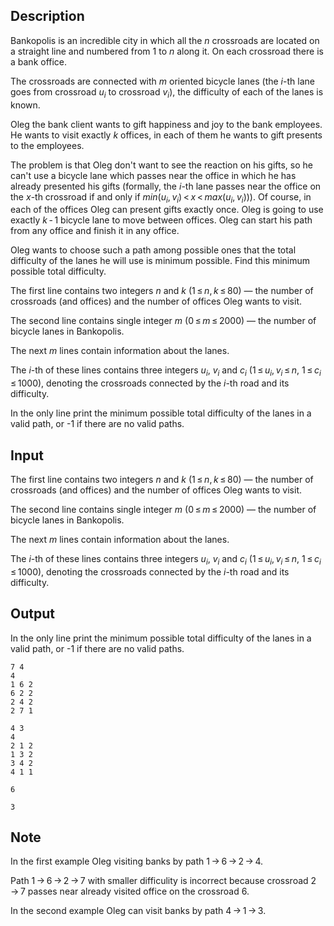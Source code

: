 ## Description

<div><p>Bankopolis is an incredible city in which all the <span class="tex-span"><i>n</i></span> crossroads are located on a straight line and numbered from <span class="tex-span">1</span> to <span class="tex-span"><i>n</i></span> along it. On each crossroad there is a bank office.</p><p>The crossroads are connected with <span class="tex-span"><i>m</i></span> oriented bicycle lanes (the <span class="tex-span"><i>i</i></span>-th lane goes from crossroad <span class="tex-span"><i>u</i><sub class="lower-index"><i>i</i></sub></span> to crossroad <span class="tex-span"><i>v</i><sub class="lower-index"><i>i</i></sub></span>), the difficulty of each of the lanes is known.</p><p>Oleg the bank client wants to gift happiness and joy to the bank employees. He wants to visit exactly <span class="tex-span"><i>k</i></span> offices, in each of them he wants to gift presents to the employees.</p><p>The problem is that Oleg don't want to see the reaction on his gifts, so he can't use a bicycle lane which passes near the office in which he has already presented his gifts (formally, the <span class="tex-span"><i>i</i></span>-th lane passes near the office on the <span class="tex-span"><i>x</i></span>-th crossroad if and only if <span class="tex-span"><i>min</i>(<i>u</i><sub class="lower-index"><i>i</i></sub>, <i>v</i><sub class="lower-index"><i>i</i></sub>) &lt; <i>x</i> &lt; <i>max</i>(<i>u</i><sub class="lower-index"><i>i</i></sub>, <i>v</i><sub class="lower-index"><i>i</i></sub>)))</span>. Of course, in each of the offices Oleg can present gifts exactly once. Oleg is going to use exactly <span class="tex-span"><i>k</i> - 1</span> bicycle lane to move between offices. Oleg can start his path from any office and finish it in any office.</p><p>Oleg wants to choose such a path among possible ones that the total difficulty of the lanes he will use is minimum possible. Find this minimum possible total difficulty.</p></div><div class="input-specification"><p>The first line contains two integers <span class="tex-span"><i>n</i></span> and <span class="tex-span"><i>k</i></span> (<span class="tex-span">1 ≤ <i>n</i>, <i>k</i> ≤ 80</span>)&nbsp;— the number of crossroads (and offices) and the number of offices Oleg wants to visit.</p><p>The second line contains single integer <span class="tex-span"><i>m</i></span> (<span class="tex-span">0 ≤ <i>m</i> ≤ 2000</span>)&nbsp;— the number of bicycle lanes in Bankopolis.</p><p>The next <span class="tex-span"><i>m</i></span> lines contain information about the lanes.</p><p>The <span class="tex-span"><i>i</i></span>-th of these lines contains three integers <span class="tex-span"><i>u</i><sub class="lower-index"><i>i</i></sub></span>, <span class="tex-span"><i>v</i><sub class="lower-index"><i>i</i></sub></span> and <span class="tex-span"><i>c</i><sub class="lower-index"><i>i</i></sub></span> (<span class="tex-span">1 ≤ <i>u</i><sub class="lower-index"><i>i</i></sub>, <i>v</i><sub class="lower-index"><i>i</i></sub> ≤ <i>n</i></span>, <span class="tex-span">1 ≤ <i>c</i><sub class="lower-index"><i>i</i></sub> ≤ 1000</span>), denoting the crossroads connected by the <span class="tex-span"><i>i</i></span>-th road and its difficulty.</p></div><div class="output-specification"><p>In the only line print the minimum possible total difficulty of the lanes in a valid path, or <span class="tex-font-style-tt">-1</span> if there are no valid paths.</p></div>

## Input

<p>The first line contains two integers <span class="tex-span"><i>n</i></span> and <span class="tex-span"><i>k</i></span> (<span class="tex-span">1 ≤ <i>n</i>, <i>k</i> ≤ 80</span>)&nbsp;— the number of crossroads (and offices) and the number of offices Oleg wants to visit.</p><p>The second line contains single integer <span class="tex-span"><i>m</i></span> (<span class="tex-span">0 ≤ <i>m</i> ≤ 2000</span>)&nbsp;— the number of bicycle lanes in Bankopolis.</p><p>The next <span class="tex-span"><i>m</i></span> lines contain information about the lanes.</p><p>The <span class="tex-span"><i>i</i></span>-th of these lines contains three integers <span class="tex-span"><i>u</i><sub class="lower-index"><i>i</i></sub></span>, <span class="tex-span"><i>v</i><sub class="lower-index"><i>i</i></sub></span> and <span class="tex-span"><i>c</i><sub class="lower-index"><i>i</i></sub></span> (<span class="tex-span">1 ≤ <i>u</i><sub class="lower-index"><i>i</i></sub>, <i>v</i><sub class="lower-index"><i>i</i></sub> ≤ <i>n</i></span>, <span class="tex-span">1 ≤ <i>c</i><sub class="lower-index"><i>i</i></sub> ≤ 1000</span>), denoting the crossroads connected by the <span class="tex-span"><i>i</i></span>-th road and its difficulty.</p>

## Output

<p>In the only line print the minimum possible total difficulty of the lanes in a valid path, or <span class="tex-font-style-tt">-1</span> if there are no valid paths.</p>





```input1
7 4
4
1 6 2
6 2 2
2 4 2
2 7 1

```




```input2
4 3
4
2 1 2
1 3 2
3 4 2
4 1 1

```




```output1
6

```




```output2
3

```



## Note

<p>In the first example Oleg visiting banks by path <span class="tex-span">1 → 6 → 2 → 4</span>.</p><p>Path <span class="tex-span">1 → 6 → 2 → 7</span> with smaller difficulity is incorrect because crossroad <span class="tex-span">2 → 7</span> passes near already visited office on the crossroad <span class="tex-span">6</span>.</p><p>In the second example Oleg can visit banks by path <span class="tex-span">4 → 1 → 3</span>.</p>
